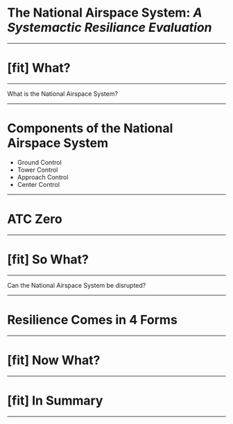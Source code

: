 # The National Airspace System: *A Systemactic Resiliance Evaluation*

---

# [fit] What?

---

What is the National Airspace System?

---

# Components of the National Airspace System
- Ground Control
- Tower Control
- Approach Control
- Center Control

---

# ATC Zero

---

# [fit] So What?

---

Can the National Airspace System be disrupted?

---

# Resilience Comes in 4 Forms


---

# [fit] Now What?

---

# [fit] In Summary

---